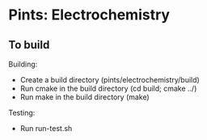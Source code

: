 # Pints: Electrochemistry

## To build

Building:

- Create a build directory (pints/electrochemistry/build)
- Run cmake in the build directory (cd build; cmake ../)
- Run make in the build directory (make)

Testing:

- Run run-test.sh
